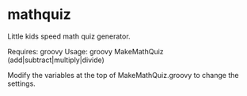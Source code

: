mathquiz
========

Little kids speed math quiz generator.

Requires: groovy
Usage: groovy MakeMathQuiz (add|subtract|multiply|divide)

Modify the variables at the top of MakeMathQuiz.groovy to change the settings.
